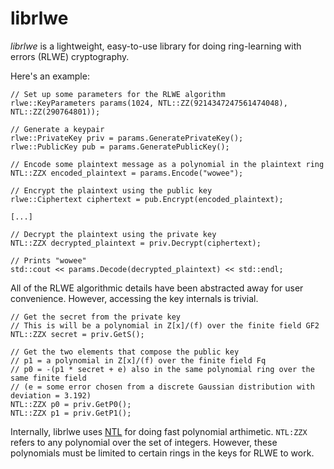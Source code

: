 # librlwe

*librlwe* is a lightweight, easy-to-use library for doing ring-learning with errors (RLWE) cryptography.

Here's an example:

```
// Set up some parameters for the RLWE algorithm
rlwe::KeyParameters params(1024, NTL::ZZ(9214347247561474048), NTL::ZZ(290764801));

// Generate a keypair
rlwe::PrivateKey priv = params.GeneratePrivateKey();
rlwe::PublicKey pub = params.GeneratePublicKey();

// Encode some plaintext message as a polynomial in the plaintext ring
NTL::ZZX encoded_plaintext = params.Encode("wowee");

// Encrypt the plaintext using the public key 
rlwe::Ciphertext ciphertext = pub.Encrypt(encoded_plaintext);

[...]

// Decrypt the plaintext using the private key
NTL::ZZX decrypted_plaintext = priv.Decrypt(ciphertext);

// Prints "wowee"
std::cout << params.Decode(decrypted_plaintext) << std::endl;
```

All of the RLWE algorithmic details have been abstracted away for user convenience. 
However, accessing the key internals is trivial.

```
// Get the secret from the private key
// This is will be a polynomial in Z[x]/(f) over the finite field GF2
NTL::ZZX secret = priv.GetS();

// Get the two elements that compose the public key
// p1 = a polynomial in Z[x]/(f) over the finite field Fq
// p0 = -(p1 * secret + e) also in the same polynomial ring over the same finite field
// (e = some error chosen from a discrete Gaussian distribution with deviation = 3.192)
NTL::ZZX p0 = priv.GetP0();
NTL::ZZX p1 = priv.GetP1();
```

Internally, librlwe uses [NTL](http://www.shoup.net/ntl/) for doing fast polynomial arthimetic. 
`NTL:ZZX` refers to any polynomial over the set of integers.
However, these polynomials must be limited to certain rings in the keys for RLWE to work.
